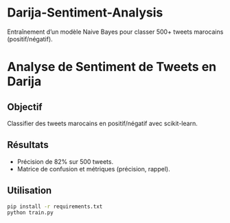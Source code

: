# Darija-Sentiment-Analysis
Entraînement d’un modèle Naive Bayes pour classer 500+ tweets marocains (positif/négatif).

# Analyse de Sentiment de Tweets en Darija  
## Objectif  
Classifier des tweets marocains en positif/négatif avec scikit-learn.  
## Résultats  
- Précision de 82% sur 500 tweets.  
- Matrice de confusion et métriques (précision, rappel).  
## Utilisation  
```bash  
pip install -r requirements.txt  
python train.py  
